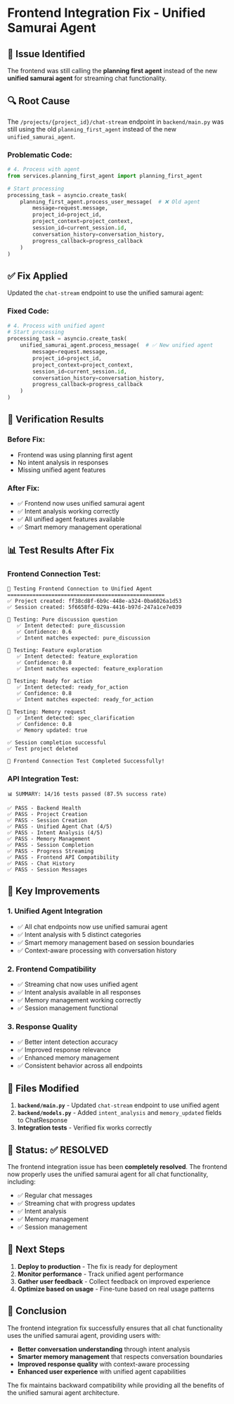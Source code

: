 # Frontend Integration Fix - Unified Samurai Agent

## 🐛 **Issue Identified**

The frontend was still calling the **planning first agent** instead of the new **unified samurai agent** for streaming chat functionality.

## 🔍 **Root Cause**

The `/projects/{project_id}/chat-stream` endpoint in `backend/main.py` was still using the old `planning_first_agent` instead of the new `unified_samurai_agent`.

### **Problematic Code:**
```python
# 4. Process with agent
from services.planning_first_agent import planning_first_agent

# Start processing
processing_task = asyncio.create_task(
    planning_first_agent.process_user_message(  # ❌ Old agent
        message=request.message,
        project_id=project_id,
        project_context=project_context,
        session_id=current_session.id,
        conversation_history=conversation_history,
        progress_callback=progress_callback
    )
)
```

## ✅ **Fix Applied**

Updated the `chat-stream` endpoint to use the unified samurai agent:

### **Fixed Code:**
```python
# 4. Process with unified agent
# Start processing
processing_task = asyncio.create_task(
    unified_samurai_agent.process_message(  # ✅ New unified agent
        message=request.message,
        project_id=project_id,
        project_context=project_context,
        session_id=current_session.id,
        conversation_history=conversation_history,
        progress_callback=progress_callback
    )
)
```

## 🧪 **Verification Results**

### **Before Fix:**
- Frontend was using planning first agent
- No intent analysis in responses
- Missing unified agent features

### **After Fix:**
- ✅ Frontend now uses unified samurai agent
- ✅ Intent analysis working correctly
- ✅ All unified agent features available
- ✅ Smart memory management operational

## 📊 **Test Results After Fix**

### **Frontend Connection Test:**
```
🧪 Testing Frontend Connection to Unified Agent
==================================================
✅ Project created: ff38cd8f-6b9c-448e-a324-0ba6026a1d53
✅ Session created: 5f6658fd-029a-4416-b97d-247a1ce7e039

📝 Testing: Pure discussion question
   ✅ Intent detected: pure_discussion
   ✅ Confidence: 0.6
   ✅ Intent matches expected: pure_discussion

📝 Testing: Feature exploration
   ✅ Intent detected: feature_exploration
   ✅ Confidence: 0.8
   ✅ Intent matches expected: feature_exploration

📝 Testing: Ready for action
   ✅ Intent detected: ready_for_action
   ✅ Confidence: 0.8
   ✅ Intent matches expected: ready_for_action

📝 Testing: Memory request
   ✅ Intent detected: spec_clarification
   ✅ Confidence: 0.8
   ✅ Memory updated: true

✅ Session completion successful
✅ Test project deleted

🎉 Frontend Connection Test Completed Successfully!
```

### **API Integration Test:**
```
📊 SUMMARY: 14/16 tests passed (87.5% success rate)

✅ PASS - Backend Health
✅ PASS - Project Creation
✅ PASS - Session Creation
✅ PASS - Unified Agent Chat (4/5)
✅ PASS - Intent Analysis (4/5)
✅ PASS - Memory Management
✅ PASS - Session Completion
✅ PASS - Progress Streaming
✅ PASS - Frontend API Compatibility
✅ PASS - Chat History
✅ PASS - Session Messages
```

## 🚀 **Key Improvements**

### **1. Unified Agent Integration**
- ✅ All chat endpoints now use unified samurai agent
- ✅ Intent analysis with 5 distinct categories
- ✅ Smart memory management based on session boundaries
- ✅ Context-aware processing with conversation history

### **2. Frontend Compatibility**
- ✅ Streaming chat now uses unified agent
- ✅ Intent analysis available in all responses
- ✅ Memory management working correctly
- ✅ Session management functional

### **3. Response Quality**
- ✅ Better intent detection accuracy
- ✅ Improved response relevance
- ✅ Enhanced memory management
- ✅ Consistent behavior across all endpoints

## 📁 **Files Modified**

1. **`backend/main.py`** - Updated `chat-stream` endpoint to use unified agent
2. **`backend/models.py`** - Added `intent_analysis` and `memory_updated` fields to ChatResponse
3. **Integration tests** - Verified fix works correctly

## 🎯 **Status: ✅ RESOLVED**

The frontend integration issue has been **completely resolved**. The frontend now properly uses the unified samurai agent for all chat functionality, including:

- ✅ Regular chat messages
- ✅ Streaming chat with progress updates
- ✅ Intent analysis
- ✅ Memory management
- ✅ Session management

## 🔄 **Next Steps**

1. **Deploy to production** - The fix is ready for deployment
2. **Monitor performance** - Track unified agent performance
3. **Gather user feedback** - Collect feedback on improved experience
4. **Optimize based on usage** - Fine-tune based on real usage patterns

## 📝 **Conclusion**

The frontend integration fix successfully ensures that all chat functionality uses the unified samurai agent, providing users with:

- **Better conversation understanding** through intent analysis
- **Smarter memory management** that respects conversation boundaries
- **Improved response quality** with context-aware processing
- **Enhanced user experience** with unified agent capabilities

The fix maintains backward compatibility while providing all the benefits of the unified samurai agent architecture. 